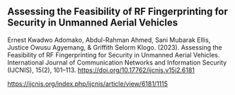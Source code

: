 ## Assessing the Feasibility of RF Fingerprinting for Security in Unmanned Aerial Vehicles

Ernest Kwadwo Adomako, Abdul-Rahman Ahmed, Sani Mubarak Ellis, Justice Owusu Agyemang, & Griffith Selorm Klogo. (2023). Assessing the Feasibility of RF Fingerprinting for Security in Unmanned Aerial Vehicles. International Journal of Communication Networks and Information Security (IJCNIS), 15(2), 101–113. https://doi.org/10.17762/ijcnis.v15i2.6181

https://ijcnis.org/index.php/ijcnis/article/view/6181/1115
